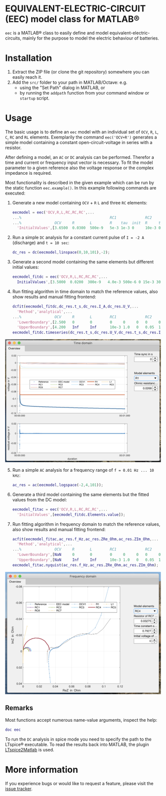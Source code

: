 # EQUIVALENT-ELECTRIC-CIRCUIT (EEC) model class for MATLAB®

`eec` is a MATLAB® class to easily define and model equivalent-electric-circuits, mainly for the purpose to model the electric behaviour of batteries.

Installation
============

1. Extract the ZIP file (or clone the git repository) somewhere you can easily reach it. 
2. Add the `src/` folder to your path in MATLAB/Octave: e.g. 
    - using the "Set Path" dialog in MATLAB, or 
    - by running the `addpath` function from your command window or `startup` script.

Usage
=====

The basic usage is to define an `eec` model with an individual set of `OCV`, `R`, `L`, `C`, `RC` and `RL` elements. Exemplarily the command `eec('OCV+R')` generates a simple model containing a constant open-circuit-voltage in series with a resistor.

After defining a model, an `AC` or `DC` analysis can be performed. Therefor a time and current or frequency input vector is necessary. To fit the model parameter to a given reference also the voltage response or the complex impedance is required.

Most functionality is described in the given example which can be run by the static function `eec.example()`. In this example following commands are executed:

1. Generate a new model containing `OCV` + `R` `L` and three `RC` elements:

    ```MATLAB
    eecmodel = eec('OCV,R,L,RC,RC,RC',...
    ...%                                        RC1             RC2             RC3
    ...%               OCV     R       L        R    tau  init  R     tau init  R    tau init
      'InitialValues',[3.6500  0.0300  500e-9   5e-3 1e-3 0     10e-3 0.1 0     0.02 10  0 ]);
    ```

2. Run a simple `DC` analysis for a constant current pulse of `I = -2 A` (discharge) and `t = 10 sec`:

    ```MATLAB
    dc_res = dc(eecmodel,linspace(0,10,101),-2);
    ```

3. Generate a second model containing the same elements but different initial values:

    ```MATLAB
    eecmodel_fitdc = eec('OCV,R,L,RC,RC,RC',...
      InitialValues',[3.5000  0.0200  300e-9   4.0e-3 500e-6 0 15e-3 300e-3 0  25e-3 15 0 ]);
    ```

4. Run fitting algorithm in time domain to match the reference values, also show results and manual fitting frontend:

    ```MATLAB
    dcfit(eecmodel_fitdc,dc_res.t_s,dc_res.I_A,dc_res.U_V,...
      'Method','analytical',...
    ...%               OCV     R       L        RC1             RC2             RC3
      'LowerBoundary',[2.500   0       0        0     0     0   0     0     0   0     0     NaN ],...
      'UpperBoundary',[4.200   Inf     Inf      10e-3 1.0   0   0.05  10    0   0.1   100   NaN ]);
    eecmodel_fitdc.timeseries(dc_res.t_s,dc_res.U_V,dc_res.t_s,dc_res.I_A);
    ```

![Time domain](https://github.com/mhorsche/matlab-eec/blob/master/docs/images/TimeSeries.png)

5. Run a simple `AC` analysis for a frequency range of `f = 0.01 Hz ... 10 kHz`:

    ```MATLAB
    ac_res = ac(eecmodel,logspace(-2,4,101));
    ```

6. Generate a third model containing the same elements but the fitted values from the DC model:

    ```MATLAB
    eecmodel_fitac = eec('OCV,R,L,RC,RC,RC',...
      'InitialValues',[eecmodel_fitdc.Elements.value]);
    ```

7. Run fitting algorithm in frequency domain to match the reference values, also show results and manual fitting frontend:

    ```MATLAB
    acfit(eecmodel_fitac,ac_res.f_Hz,ac_res.ZRe_Ohm,ac_res.ZIm_Ohm,...
      'Method','analytical',...
    ...%               OCV     R       L        RC1             RC2             RC3
      'LowerBoundary',[NaN     0       0        0     0     0   0     0     0   0     0    NaN ],...
      'UpperBoundary',[NaN     Inf     Inf      10e-3 1.0   0   0.05  10    0   0.1   100  NaN ]);
    eecmodel_fitac.nyquist(ac_res.f_Hz,ac_res.ZRe_Ohm,ac_res.ZIm_Ohm);
    ```

![Frequency domain](https://github.com/mhorsche/matlab-eec/blob/master/docs/images/Nyquist.png)

Remarks
-------
Most functions accept numerous name-value arguments, inspect the help:

```MATLAB
doc eec
```

To run the `DC` analysis in spice mode you need to specify the path to the LTspice® executable. To read the results back into MATLAB, the plugin [LTspice2Matlab](https://github.com/PeterFeicht/ltspice2matlab) is used.

More information
================
If you experience bugs or would like to request a feature, please visit the [issue tracker](https://github.com/mhorsche/matlab-eec/issues).